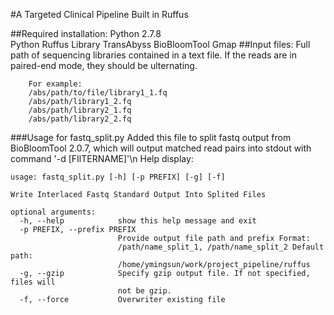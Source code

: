 #A Targeted Clinical Pipeline Built in Ruffus

##Required installation:
	Python 2.7.8	
	Python Ruffus Library
	TransAbyss
	BioBloomTool
	Gmap
##Input files:
Full path of sequencing libraries contained in a text file. If the reads are in paired-end mode, they should be 		ulternating.
```
	For example:
	/abs/path/to/file/library1_1.fq
	/abs/path/library1_2.fq
	/abs/path/library2_1.fq
	/abs/path/library2_2.fq
```	
###Usage for fastq_split.py
Added this file to split fastq output from BioBloomTool 2.0.7, which will output matched read pairs into stdout with command '-d [FIlTERNAME]'\n 
Help display:
```
usage: fastq_split.py [-h] [-p PREFIX] [-g] [-f]

Write Interlaced Fastq Standard Output Into Splited Files

optional arguments:
  -h, --help            show this help message and exit
  -p PREFIX, --prefix PREFIX
                        Provide output file path and prefix Format:
                        /path/name_split_1, /path/name_split_2 Default path:
                        /home/ymingsun/work/project_pipeline/ruffus
  -g, --gzip            Specify gzip output file. If not specified, files will
                        not be gzip.
  -f, --force           Overwriter existing file
```
